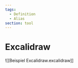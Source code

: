 ```yaml
---
tags:
  - Definition
  - Alias
section: tool
---
```

# Excalidraw

![[Beispiel Excalidraw.excalidraw]]